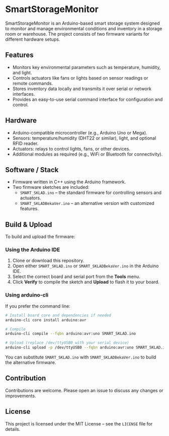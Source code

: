 # SmartStorageMonitor

SmartStorageMonitor is an Arduino-based smart storage system designed to monitor and manage environmental conditions and inventory in a storage room or warehouse. The project consists of two firmware variants for different hardware setups.

## Features

- Monitors key environmental parameters such as temperature, humidity, and light.
- Controls actuators like fans or lights based on sensor readings or remote commands.
- Stores inventory data locally and transmits it over serial or network interfaces.
- Provides an easy-to-use serial command interface for configuration and control.

## Hardware

- Arduino-compatible microcontroller (e.g., Arduino Uno or Mega).
- Sensors: temperature/humidity (DHT22 or similar), light, and optional RFID reader.
- Actuators: relays to control lights, fans, or other devices.
- Additional modules as required (e.g., WiFi or Bluetooth for connectivity).

## Software / Stack

- Firmware written in C++ using the Arduino framework.
- Two firmware sketches are included:
  - `SMART_SKLAD.ino` – the standard firmware for controlling sensors and actuators.
  - `SMART_SKLADBekaVer.ino` – an alternative version with customized features.

## Build & Upload

To build and upload the firmware:

### Using the Arduino IDE

1. Clone or download this repository.
2. Open either `SMART_SKLAD.ino` or `SMART_SKLADBekaVer.ino` in the Arduino IDE.
3. Select the correct board and serial port from the **Tools** menu.
4. Click **Verify** to compile the sketch and **Upload** to flash it to your board.

### Using arduino-cli

If you prefer the command line:

```bash
# Install board core and dependencies if needed
arduino-cli core install arduino:avr

# Compile
arduino-cli compile --fqbn arduino:avr:uno SMART_SKLAD.ino

# Upload (replace /dev/ttyUSB0 with your serial device)
arduino-cli upload -p /dev/ttyUSB0 --fqbn arduino:avr:uno SMART_SKLAD.ino
```

You can substitute `SMART_SKLAD.ino` with `SMART_SKLADBekaVer.ino` to build the alternative firmware.

## Contribution

Contributions are welcome. Please open an issue to discuss any changes or improvements.

## License

This project is licensed under the MIT License – see the `LICENSE` file for details.
